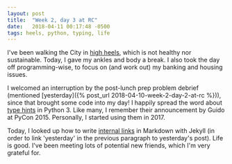 ```yaml
---
layout: post
title:  "Week 2, day 3 at RC"
date:   2018-04-11 00:17:48 -0500
tags: heels, python, typing, life
---
```

I've been walking the City in
[high heels](https://doi.org/10.1080/10253866.2016.1153830), which is not
healthy nor sustainable. Today, I gave my ankles and body a break. I also took
the day off programming-wise, to focus on (and work out) my banking and housing
issues.

I welcomed an interruption by the post-lunch prep problem debrief (mentioned
[yesterday]({% post_url 2018-04-10-week-2-day-2-at-rc %})), since that brought
some code into my day! I happily spread the word about
[type hints](https://docs.python.org/3/library/typing.html) in Python 3. Like
many, I remember their announcement by Guido at PyCon 2015. Personally, I
started using them in 2017.

Today, I looked up how to write
[internal links](https://jekyllrb.com/docs/templates/#linking-to-posts) in
Markdown with Jekyll (in order to link 'yesterday' in the previous paragraph to
yesterday's post). Life is good. I've been meeting lots of potential new
friends, which I'm very grateful for.
